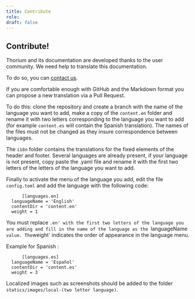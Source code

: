 ```yaml
---
title: Contribute
role:
draft: false
---
```



## Contribute!

Thorium and its documentation are developed thanks to the user
community. We need help to translate this documentation.

To do so, you can [contact us](https://www.edrlab.org/contact/).

If you are comfortable enough with GitHub and the Markdown format you
can propose a new translation via a Pull Request.

To do this: clone the repository and create a branch with the name of
the language you want to add, make a copy of the `content.en` folder and
rename it with two letters corresponding to the language you want to add
(for example `content.es` will contain the Spanish translation). The
names of the files must not be changed as they insure correspondence
between languages.

The `i18n` folder contains the translations for the fixed elements of
the header and footer. Several languages are already present, if your
language is not present, copy paste the .yaml file and rename it with
the first two letters of the letters of the language you want to add.

Finally to activate the menu of the language you add, edit the file
`config.toml` and add the language with the following code:

          [languages.en]
      languageName = 'English'
      contentDir = 'content.en'
      weight = 1

        

You must replace
`.en' with the first two letters of the language you are adding and fill in the name of the language as the `languageName
`value. The`weight\` indicates the order of appearance in the language
menu.

Example for Spanish :

          [languages.es]
      languageName = 'Español'
      contentDir = 'content.es'
      weight = 3

        

Localized images such as screenshots should be added to the folder
`statics/images/local-(two letter language)`.
